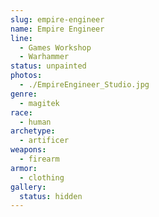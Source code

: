 ```yaml
---
slug: empire-engineer
name: Empire Engineer
line:
  - Games Workshop
  - Warhammer
status: unpainted
photos:
  - ./EmpireEngineer_Studio.jpg
genre:
  - magitek
race:
  - human
archetype:
  - artificer
weapons:
  - firearm
armor:
  - clothing
gallery:
  status: hidden
---
```

